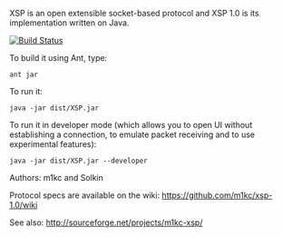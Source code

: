 XSP is an open extensible socket-based protocol and XSP 1.0 is its implementation written on Java.

[![Build Status](https://secure.travis-ci.org/m1kc/xsp-1.0.png?branch=master)](http://travis-ci.org/m1kc/xsp-1.0)

To build it using Ant, type:

    ant jar

To run it:

    java -jar dist/XSP.jar

To run it in developer mode (which allows you to open UI without establishing a connection, to emulate packet receiving and to use experimental features):

    java -jar dist/XSP.jar --developer

Authors:
m1kc and Solkin

Protocol specs are available on the wiki:
https://github.com/m1kc/xsp-1.0/wiki

See also:
http://sourceforge.net/projects/m1kc-xsp/

